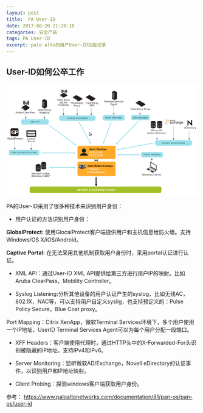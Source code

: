 ```yaml
---
layout: post
title:  PA User-ID
date: 2017-08-20 21:20:10
categories: 安全产品
tags: PA User-ID
excerpt: palo alto的用户User-ID功能记录
---
```


## User-ID如何公卒工作
![image](\assets\pa\userid\userid.png)

PA的User-ID采用了很多种技术来识别用户身份：

*   用户认证的方法识别用户身份：

**GlobalProtect:** 使用GlocalProtect客户端提供用户和主机信息给防火墙。支持Windows/OS X/iOS/Android。

**Captive Portal:** 在无法采用其他机制获取用户身份时，采用portal认证进行认证。

*   XML API：通过User-ID XML API提供给第三方进行用户IP的映射。比如Aruba ClearPass，Mobility Controller。

*   Syslog Listening:分析其他设备的用户认证产生的syslog，比如无线AC，802.1X，NAC等，可以支持用户自定义syslig，也支持预定义的：Pulse Policy Secure，Blue Coat proxy。

Port Mapping：Citrix XenApp，微软Terminal Services环境下，多个用户使用一个IP地址，UserID Terminal Services Agent可以为每个用户分配一段端口。

*   XFF Headers：客户端使用代理时，通过HTTP头中的X-Forwarded-For头识别被隐藏的IP地址。支持IPv4和IPv6。

*   Server Monitoring：监听微软AD/Exchange，Novell eDirectory的认证事件，以识别用户和IP地址映射。

*   Client Probing：探测windows客户端获取用户身份。

参考：
https://www.paloaltonetworks.com/documentation/81/pan-os/pan-os/user-id
